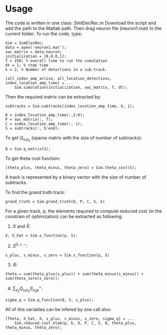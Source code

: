 # Usage
The code is written in one class: SimElecRec.m
Download the script and add the path to the Matlab path. Then drag neuron file (neuron1.mat) to the current folder. To run the code, type:

```
Sim = SimElecRec;
data = open('neuron1.mat');
swc_matrix = data.neuron;
initialization = [0,0,0,1];
T = 150; % overall time to run the simulation
dt = 1; % step time 
k = 2; % Number of detections in a sub-track.

[all_index_amp_active, all_location_detections, index_location_amp_time] = ...
    Sim.simulation(initialization, swc_matrix, T, dt);
```
Then the required matrix can be extracted by:

```
subtracks = Sim.subtracks(index_location_amp_time, k, 1);

D = index_location_amp_time(:,2:6);
P = swc_matrix(:, 7);
C = index_location_amp_time(:, 1);
S = subtracks(:, 5:end);
```

To get $Q_{s_1s_2}$ (sparse matrix with the size of number of subtracks):
```
Q = Sim.q_matrix(S);
```
To get theta cost function:
```
[theta_plus, theta_minus, theta_zero] = Sim.theta_cost(S);
```
A track is represented by a binary vector with the size of number of subtracks.  

To find the grand truth track:
```
grand_truth = Sim.grand_truth(D, P, C, S, k)
```
For a given track, p, the elements required to compute reduced cost (in the constrain of optimization) can be extracted as following:

1) $X$ and $\hat{X}$:
```
X, X_hat = Sim.x_function(p, S);
```
2) $S^{0,+,-}$:
```
s_plus, s_minus, s_zero = Sim.s_function(p, S)
```
3) $\Theta$:
```
theta = sum(theta_plus(s_plus)) + sum(theta_minus(s_minus)) + sum(theta_zero(s_zero));
```
4) $\sum_{s_2}Q_{s_1s_2}S^+_{s_2p}$:
```
sigma_q = Sim.q_function(Q, S, s_plus);
```

All of this variables can be infered by one call also:
```
[Theta, X_hat, X, s_plus, s_minus, s_zero, sigma_q] = ...
    Sim.reduced_cost_elem(p, k, D, P, C, S, Q, theta_plus, theta_minus, theta_zero);
```
